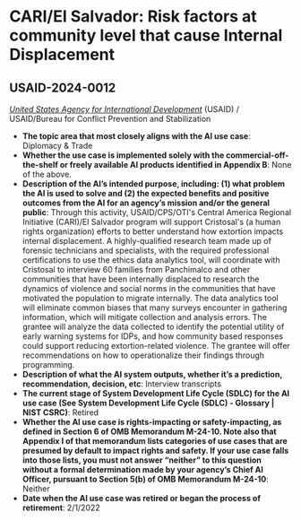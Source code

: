 # CARI/El Salvador: Risk factors at community level that cause Internal Displacement
## USAID-2024-0012
_[United States Agency for International Development](<../3_agency/United States Agency for International Development.md>)_ (USAID) / USAID/Bureau for Conflict Prevention and Stabilization


+ **The topic area that most closely aligns with the AI use case**: Diplomacy & Trade
+ **Whether the use case is implemented solely with the commercial-off-the-shelf or freely available AI products identified in Appendix B**: None of the above.
+ **Description of the AI’s intended purpose, including: (1) what problem the AI is used to solve and (2) the expected benefits and positive outcomes from the AI for an agency’s mission and/or the general public**: Through this activity, USAID/CPS/OTI's Central America Regional Initiative (CARI)/El Salvador program will support Cristosal's (a human rights organization) efforts to better understand how extortion impacts internal displacement. A highly-qualified research team made up of forensic technicians and specialists, with the required professional certifications to use the ethics data analytics tool, will coordinate with Cristosal to interview 60 families from Panchimalco and other communities that have been internally displaced to research the dynamics of violence and social norms in the communities that have motivated the population to migrate internally. The data analytics tool will eliminate common biases that many surveys encounter in gathering information, which will mitigate collection and analysis errors. The grantee will analyze the data collected to identify the potential utility of early warning systems for IDPs, and how community based responses could support reducing extortion-related violence. The grantee will offer recommendations on how to operationalize their findings through programming.
+ **Description of what the AI system outputs, whether it’s a prediction, recommendation, decision, etc**: Interview transcripts
+ **The current stage of System Development Life Cycle (SDLC) for the AI use case (See System Development Life Cycle (SDLC) - Glossary | NIST CSRC)**: Retired
+ **Whether the AI use case is rights-impacting or safety-impacting, as defined in Section 6 of OMB Memorandum M-24-10. Note also that Appendix I of that memorandum lists categories of use cases that are presumed by default to impact rights and safety. If your use case falls into those lists, you must not answer “neither” to this question without a formal determination made by your agency’s Chief AI Officer, pursuant to Section 5(b) of OMB Memorandum M-24-10**: Neither
+ **Date when the AI use case was retired or began the process of retirement**: 2/1/2022